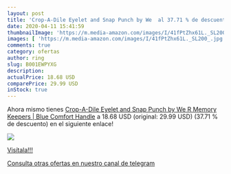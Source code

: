 ```yaml
---
layout: post
title: 'Crop-A-Dile Eyelet and Snap Punch by We  al 37.71 % de descuento'
date: 2020-04-11 15:41:59
thumbnailImage: 'https://m.media-amazon.com/images/I/41fPtZhx61L._SL200_.jpg'
images: [ 'https://m.media-amazon.com/images/I/41fPtZhx61L._SL200_.jpg' ]
comments: true
category: ofertas
author: ring
slug: B001EWPYXG
description:
actualPrice: 18.68 USD
comparePrice: 29.99 USD
inStock: true
---
```


Ahora mismo tienes [Crop-A-Dile Eyelet and Snap Punch by We R Memory Keepers | Blue Comfort Handle](https://www.amazon.com/dp/B001EWPYXG/?tag=redken08-20) a 18.68 USD (original: 29.99 USD) (37.71 %  de descuento) en el siguiente enlace!

[![](https://m.media-amazon.com/images/I/41fPtZhx61L._SL200_.jpg)](https://www.amazon.com/dp/B001EWPYXG/?tag=redken08-20)

[Visítala!!!](https://www.amazon.com/dp/B001EWPYXG/?tag=redken08-20)

[Consulta otras ofertas en nuestro canal de telegram](https://t.me/s/ofertas25)
